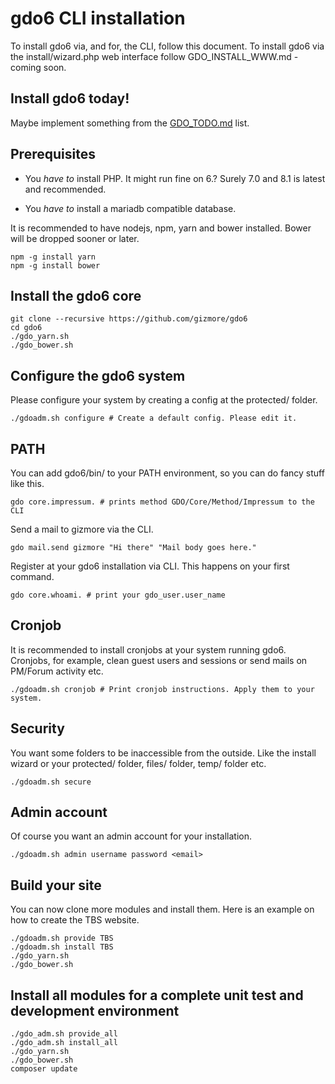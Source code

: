 # gdo6 CLI installation

To install gdo6 via, and for, the CLI, follow this document.
To install gdo6 via the install/wizard.php web interface follow GDO_INSTALL_WWW.md - coming soon.

## Install gdo6 today!

Maybe implement something from the [GDO_TODO.md](https://github.com/gizmore/gdo6/blob/master/DOCS/GDO_TODO.md) list.


## Prerequisites

 - You *have to* install PHP. It might run fine on 6.? Surely 7.0 and 8.1 is latest and recommended.

 - You *have to* install a mariadb compatible database.
 
 
It is recommended to have nodejs, npm, yarn and bower   installed.
Bower will be dropped sooner or later.

    npm -g install yarn
    npm -g install bower




## Install the gdo6 core

    git clone --recursive https://github.com/gizmore/gdo6
    cd gdo6
    ./gdo_yarn.sh
    ./gdo_bower.sh


## Configure the gdo6 system

Please configure your system by creating a config at the protected/ folder.

    ./gdoadm.sh configure # Create a default config. Please edit it.


## PATH

You can add gdo6/bin/ to your PATH environment, so you can do fancy stuff like this.
    
    gdo core.impressum. # prints method GDO/Core/Method/Impressum to the CLI
    
Send a mail to gizmore via the CLI.

    gdo mail.send gizmore "Hi there" "Mail body goes here."
    
Register at your gdo6 installation via CLI. This happens on your first command.

    gdo core.whoami. # print your gdo_user.user_name
    
    
## Cronjob

It is recommended to install cronjobs at your system running gdo6.
Cronjobs, for example, clean guest users and sessions or send mails on PM/Forum activity etc. 

    ./gdoadm.sh cronjob # Print cronjob instructions. Apply them to your system.
   
    
## Security

You want some folders to be inaccessible from the outside. Like the install wizard or your protected/ folder, files/ folder, temp/ folder etc.

    ./gdoadm.sh secure
    

## Admin account

Of course you want an admin account for your installation.

    ./gdoadm.sh admin username password <email>


## Build your site

You can now clone more modules and install them.
Here is an example on how to create the TBS website.

    ./gdoadm.sh provide TBS
    ./gdoadm.sh install TBS
    ./gdo_yarn.sh
    ./gdo_bower.sh
    
    
## Install all modules for a complete unit test  and development environment

    ./gdo_adm.sh provide_all
    ./gdo_adm.sh install_all
    ./gdo_yarn.sh
    ./gdo_bower.sh
    composer update
